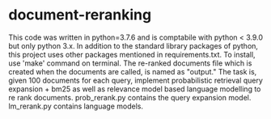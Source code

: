 # document-reranking
This code was written in python=3.7.6 and is comptabile with python < 3.9.0 but only python 3.x. In addition to the standard library packages of python, this project uses other packages mentioned in requirements.txt.
To install, use 'make' command on terminal. 
The re-ranked documents file which is created when the documents are called, is named as "output."
The task is, given 100 documents for each query, implement probabilistic retrieval query expansion + bm25 as well as relevance model based language modelling to re rank documents. 
prob_rerank.py contains the query expansion model. lm_rerank.py contains language models. 
